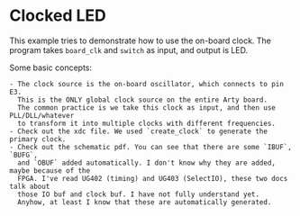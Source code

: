 # Clocked LED

This example tries to demonstrate how to use the on-board clock.
The program takes `board_clk` and `switch` as input, and output is LED.

Some basic concepts:

	- The clock source is the on-board oscillator, which connects to pin E3.
	  This is the ONLY global clock source on the entire Arty board.
	  The common practice is we take this clock as input, and then use PLL/DLL/whatever
	  to transform it into multiple clocks with different frequencies.
	- Check out the xdc file. We used `create_clock` to generate the primary clock.
	- Check out the schematic pdf. You can see that there are some `IBUF`, `BUFG`,
	  and `OBUF` added automatically. I don't know why they are added, maybe because of the
	  FPGA. I've read UG402 (timing) and UG403 (SelectIO), these two docs talk about
	  those IO buf and clock buf. I have not fully understand yet.
	  Anyhow, at least I know that these are automatically generated.
